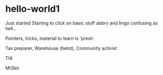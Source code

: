 # hello-world1
Just started
Starting to click on basic stuff abbrv and lingo confusing as hell..

Pointers, tricks, material to learn is 'presh 

Tax preparer, Warehouse (helot), Community activist

TIA 

MrSkit 
